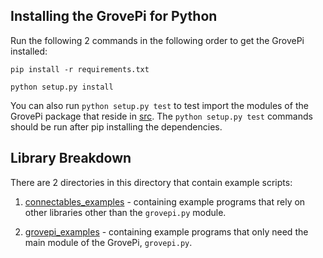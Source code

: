 ## Installing the GrovePi for Python

Run the following 2 commands in the following order to get the GrovePi installed:
```
pip install -r requirements.txt
```
```
python setup.py install
```

You can also run `python setup.py test` to test import the modules of the GrovePi package that reside in [src](src/). The `python setup.py test` commands should be run after pip installing the dependencies.

## Library Breakdown

There are 2 directories in this directory that contain example scripts:

1. [connectables_examples](connectables_examples/) - containing example programs that rely on other libraries other than the `grovepi.py` module.

1. [grovepi_examples](grovepi_examples/) - containing example programs that only need the main module of the GrovePi, `grovepi.py`.
